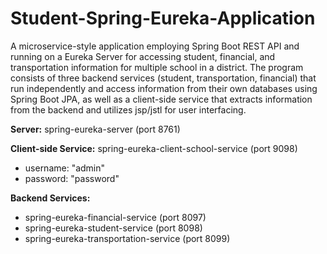 # Student-Spring-Eureka-Application

A microservice-style application employing Spring Boot REST API and running on a Eureka Server for accessing student, financial, and transportation information for multiple school in a district. The program consists of three backend services (student, transportation, financial) that run independently and access information from their own databases using Spring Boot JPA, as well as a client-side service that extracts information from the backend and utilizes jsp/jstl for user interfacing.



**Server:** spring-eureka-server (port 8761)  
  
**Client-side Service:** spring-eureka-client-school-service (port 9098)
* username: "admin"
* password: "password"
  
**Backend Services:** 
* spring-eureka-financial-service (port 8097)
* spring-eureka-student-service (port 8098)
* spring-eureka-transportation-service (port 8099)  


